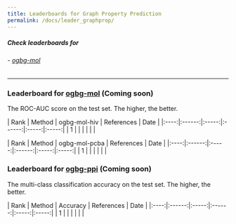 ```yaml
---
title: Leaderboards for Graph Property Prediction
permalink: /docs/leader_graphprop/
---
```


##### Check leaderboards for
###### - [ogbg-mol](#ogbg-mol)

-------------
<a name="ogbg-mol"/>

### Leaderboard for [ogbg-mol](../graphprop/#ogbg-mol) (Coming soon)

The ROC-AUC score on the test set. The higher, the better. 


| Rank |  Method |  ogbg-mol-hiv  | References | Date | 
|:----:|:------:|:-----:|:------:|:-----:|:-----:|
|  1  |  |  |  |  | |  


| Rank |  Method |  ogbg-mol-pcba  | References | Date | 
|:----:|:------:|:-----:|:------:|:-----:|:-----:|
|  1  |  |  |  |  | | 


<a name="ogbg-ppi"/>

### Leaderboard for [ogbg-ppi](../graphprop/#ogbg-ppi) (Coming soon)

The multi-class classification accuracy on the test set. The higher, the better. 

| Rank |  Method |  Accuracy  | References | Date | 
|:----:|:------:|:-----:|:------:|:-----:|:-----:|
|  1  |  |  |  |  | | 